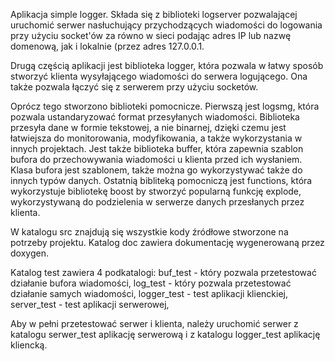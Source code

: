 Aplikacja simple logger. Składa się z biblioteki logserver pozwalającej
uruchomić serwer nasłuchujący przychodzących wiadomości do logowania przy użyciu
socket'ów za równo w sieci podając adres IP lub nazwę domenową, jak i lokalnie
(przez adres 127.0.0.1.

Drugą częścią aplikacji jest biblioteka logger, która pozwala w łatwy sposób
stworzyć klienta wysyłającego wiadomości do serwera logującego. Ona także
pozwala łączyć się z serwerem przy użyciu socketów. 

Oprócz tego stworzono biblioteki pomocnicze. Pierwszą jest logsmg, która pozwala
ustandaryzować format przesyłanych wiadomości. Biblioteka przesyła dane w formie
tekstowej, a nie binarnej, dzięki czemu jest łatwiejsza do monitorowania,
modyfikowania, a także wykorzystania w innych projektach. Jest także biblioteka
buffer, która zapewnia szablon bufora do przechowywania wiadomości u klienta
przed ich wysłaniem. Klasa bufora jest szablonem, także można go wykorzystywać
także do innych typów danych. Ostatnią bibliteką pomocniczą jest functions,
która wykorzystuje bibliotekę boost by stworzyć popularną funkcję explode,
wykorzystywaną do podzielenia w serwerze danych przesłanych przez klienta.

W katalogu src znajdują się wszystkie kody źródłowe stworzone na potrzeby
projektu. Katalog doc zawiera dokumentację wygenerowaną przez doxygen. 

Katalog test zawiera 4 podkatalogi:
buf_test - który pozwala przetestować działanie bufora wiadomości,
log_test - który pozwala przetestować działanie samych wiadomości,
logger_test - test aplikacji klienckiej,
server_test - test aplikacji serwerowej,

Aby w pełni przetestować serwer i klienta, należy uruchomić serwer z katalogu
serwer_test aplikację serwerową i z katalogu logger_test aplikację kliencką.
